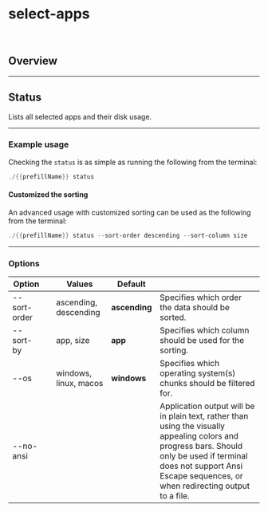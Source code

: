 # select-apps

<div data-cli-player="../casts/select-apps.cast" data-rows=30></div>
<br>

## Overview

<!-- TODO Write this at some point -->

-----

## Status

<!-- TODO needs an asciicast here -->
Lists all selected apps and their disk usage.

-----

<!-- TODO give this another pass -->

### Example usage

Checking the `status` is as simple as running the following from the terminal:
```powershell
./{{prefillName}} status
```

#### Customized the sorting

An advanced usage with customized sorting can be used as the following from the terminal:
```powershell
./{{prefillName}} status --sort-order descending --sort-column size
```

-----

### Options

| Option          |     | Values                | Default       |     |
| --------------- | --- | --------------------- | ------------- | --- |
| --sort-order    |     | ascending, descending | **ascending** | Specifies which order the data should be sorted. |
| --sort-by       |     | app, size             | **app**       | Specifies which column should be used for the sorting. |
| --os            |     | windows, linux, macos | **windows**   | Specifies which operating system(s) chunks should be filtered for. |
| --no-ansi       |     |                       |               | Application output will be in plain text, rather than using the visually appealing colors and progress bars.  Should only be used if terminal does not support Ansi Escape sequences, or when redirecting output to a file. |